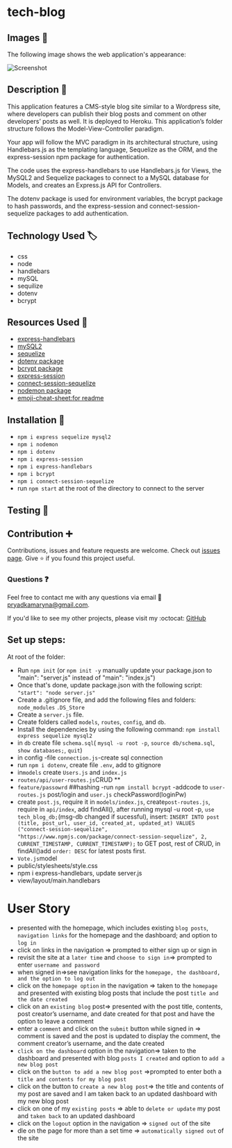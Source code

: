 # tech-blog

## Images :camera_flash:

The following image shows the web application's appearance:

![Screenshot](config/Screenshot1.png)

## Description :page_with_curl:

This application features a CMS-style blog site similar to a Wordpress site, where developers can publish their blog posts and comment on other developers’ posts as well. It is deployed to Heroku. This application’s folder structure follows the Model-View-Controller paradigm.

Your app will follow the MVC paradigm in its architectural structure, using Handlebars.js as the templating language, Sequelize as the ORM, and the express-session npm package for authentication.

 The code uses the express-handlebars to use Handlebars.js for Views, the MySQL2 and Sequelize packages to connect to a MySQL database for Models, and creates an Express.js API for Controllers.

The dotenv package is used for environment variables, the bcrypt package to hash passwords, and the express-session and connect-session-sequelize packages to add authentication.

## Technology Used :label: 

* css
* node
* handlebars
* mySQL
* sequilize
* dotenv
* bcrypt

## Resources Used :wrench: 

* [express-handlebars](https://www.npmjs.com/package/express-handlebars)
* [mySQL2](https://www.npmjs.com/package/mysql2)
* [sequelize](https://www.npmjs.com/package/sequelize) 
* [dotenv package](https://www.npmjs.com/package/dotenv)
* [bcrypt package](https://www.npmjs.com/package/bcrypt)
* [express-session](https://www.npmjs.com/package/express-session)
* [connect-session-sequelize](https://www.npmjs.com/package/connect-session-sequelize)
* [nodemon package](https://www.npmjs.com/package/nodemon)
* [emoji-cheat-sheet:for readme](https://github.com/ikatyang/emoji-cheat-sheet)

## Installation :electric_plug:

* `npm i express sequelize mysql2`
* `npm i nodemon`
* `npm i dotenv`
* `npm i express-session`
* `npm i express-handlebars`
* `npm i bcrypt`
* `npm i connect-session-sequelize`
* run `npm start` at the root of the directory to connect to the server

## Testing :repeat_one:


## Contribution :heavy_plus_sign: 

Contributions, issues and feature requests are welcome. 
Check out [issues page](https://github.com/MarynaPR/tech-blog/issues). 
Give :star: if you found this project useful. 

### Questions :question: 
Feel free to contact me with any questions via email :e-mail: pryadkamaryna@gmail.com. 
  
If you'd like to see my other projects, please visit my :octocat: 
[GitHub](https://github.com/MarynaPR?tab=repositories)


## Set up steps:

At root of the folder:
* Run `npm init` (or `npm init -y`  manually update your package.json to "main": "server.js" instead of "main": "index.js")
* Once that's done, update package.json with the following script:
`"start": "node server.js"`
* Create a .gitignore file, and add the following files and folders:
`node_modules`
`.DS_Store`
* Create a `server.js` file.
* Create folders called `models`, `routes`, `config`, and `db`.
* Install the dependencies by using the following command:
`npm install express sequelize mysql2`
* in `db` create file `schema.sql`( `mysql -u root -p`, `source db/schema.sql`, `show databases;`, `quit`)
* in config -file `connection.js`-create sql connection
* run `npm i dotenv`, create file `.env`, add to gitignore
* in`models` create `Users.js` and `index.js`
* `routes/api/user-routes.js`CRUD
** 
* `feature/passowrd` ##hashing -run `npm install bcrypt` -addcode to `user-routes.js` post/login and `user.js` checkPassword(loginPw)
* create `post.js`, require it in `models/index.js`, create`post-routes.js`, require in `api/index`, add findAll(), after running mysql -u root -p, `use tech_blog_db;`(msg-db changed if sucessful), insert: `INSERT INTO post (title, post_url, user_id, created_at, updated_at) VALUES ("connect-session-sequelize",`
`"https://www.npmjs.com/package/connect-session-sequelize", 2, CURRENT_TIMESTAMP, CURRENT_TIMESTAMP);` to GET post, rest of CRUD, in findAll()add `order: DESC` for latest posts first.
* `Vote.js`model 
* public/stylesheets/style.css
* npm i express-handlebars, update server.js
* view/layout/main.handlebars

# User Story
* presented with the homepage, which includes existing `blog posts`, `navigation links` for the homepage and the dashboard; and option to `log in`
* click on links in the navigation => prompted to either sign up or sign in
* revisit the site at a `later time` and `choose to sign in`=> prompted to enter `username and password`
* when signed in=>see navigation links for the `homepage, the dashboard, and the option to log out`
* click on the `homepage option` in the navigation => taken to the `homepage` and presented with existing blog posts that include the post `title and the date created`
* click on an `existing blog` post=> presented with the post title, contents, post creator’s username, and date created for that post and have the option to leave a comment
* enter a `comment` and click on the `submit` button while signed in => comment is saved and the post is updated to display the comment, the comment creator’s username, and the date created
* `click on the dashboard` option in the navigation=> taken to the dashboard and presented with blog `posts I created` and option to `add a new blog post` 
* click on the `button to add a new blog post` =>prompted to enter both a `title and contents for my blog post`
* click on the button to `create a new blog post`=> the title and contents of my post are saved and I am taken back to an updated dashboard with my new blog post
* click on one of my `existing posts` => able to `delete or update` my post and `taken back` to an updated dashboard
* click on the `logout` option in the navigation => `signed out` of the site
* dle on the page for more than a set time => `automatically signed out` of the site 